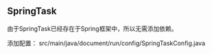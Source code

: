 ## SpringTask

由于SpringTask已经存在于Spring框架中，所以无需添加依赖。


添加配置： src/main/java/document/run/config/SpringTaskConfig.java